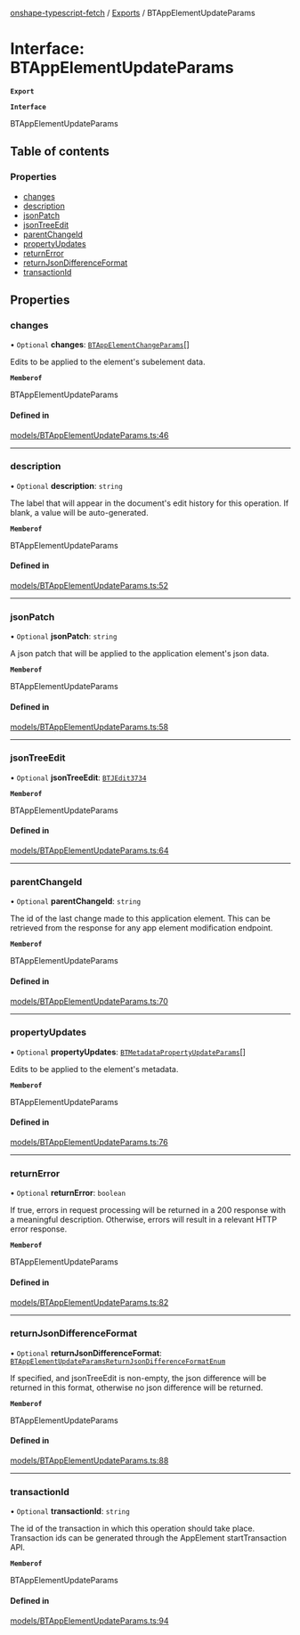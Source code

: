 [onshape-typescript-fetch](../README.md) / [Exports](../modules.md) / BTAppElementUpdateParams

# Interface: BTAppElementUpdateParams

**`Export`**

**`Interface`**

BTAppElementUpdateParams

## Table of contents

### Properties

- [changes](BTAppElementUpdateParams.md#changes)
- [description](BTAppElementUpdateParams.md#description)
- [jsonPatch](BTAppElementUpdateParams.md#jsonpatch)
- [jsonTreeEdit](BTAppElementUpdateParams.md#jsontreeedit)
- [parentChangeId](BTAppElementUpdateParams.md#parentchangeid)
- [propertyUpdates](BTAppElementUpdateParams.md#propertyupdates)
- [returnError](BTAppElementUpdateParams.md#returnerror)
- [returnJsonDifferenceFormat](BTAppElementUpdateParams.md#returnjsondifferenceformat)
- [transactionId](BTAppElementUpdateParams.md#transactionid)

## Properties

### changes

• `Optional` **changes**: [`BTAppElementChangeParams`](BTAppElementChangeParams.md)[]

Edits to be applied to the element's subelement data.

**`Memberof`**

BTAppElementUpdateParams

#### Defined in

[models/BTAppElementUpdateParams.ts:46](https://github.com/toebes/onshape-typescript-fetch/blob/3e11ae1/models/BTAppElementUpdateParams.ts#L46)

___

### description

• `Optional` **description**: `string`

The label that will appear in the document's edit history for this operation. If blank, a value will be auto-generated.

**`Memberof`**

BTAppElementUpdateParams

#### Defined in

[models/BTAppElementUpdateParams.ts:52](https://github.com/toebes/onshape-typescript-fetch/blob/3e11ae1/models/BTAppElementUpdateParams.ts#L52)

___

### jsonPatch

• `Optional` **jsonPatch**: `string`

A json patch that will be applied to the application element's json data.

**`Memberof`**

BTAppElementUpdateParams

#### Defined in

[models/BTAppElementUpdateParams.ts:58](https://github.com/toebes/onshape-typescript-fetch/blob/3e11ae1/models/BTAppElementUpdateParams.ts#L58)

___

### jsonTreeEdit

• `Optional` **jsonTreeEdit**: [`BTJEdit3734`](BTJEdit3734.md)

**`Memberof`**

BTAppElementUpdateParams

#### Defined in

[models/BTAppElementUpdateParams.ts:64](https://github.com/toebes/onshape-typescript-fetch/blob/3e11ae1/models/BTAppElementUpdateParams.ts#L64)

___

### parentChangeId

• `Optional` **parentChangeId**: `string`

The id of the last change made to this application element. This can be retrieved from the response for any app element modification endpoint.

**`Memberof`**

BTAppElementUpdateParams

#### Defined in

[models/BTAppElementUpdateParams.ts:70](https://github.com/toebes/onshape-typescript-fetch/blob/3e11ae1/models/BTAppElementUpdateParams.ts#L70)

___

### propertyUpdates

• `Optional` **propertyUpdates**: [`BTMetadataPropertyUpdateParams`](BTMetadataPropertyUpdateParams.md)[]

Edits to be applied to the element's metadata.

**`Memberof`**

BTAppElementUpdateParams

#### Defined in

[models/BTAppElementUpdateParams.ts:76](https://github.com/toebes/onshape-typescript-fetch/blob/3e11ae1/models/BTAppElementUpdateParams.ts#L76)

___

### returnError

• `Optional` **returnError**: `boolean`

If true, errors in request processing will be returned in a 200 response with a meaningful description. Otherwise, errors will result in a relevant HTTP error response.

**`Memberof`**

BTAppElementUpdateParams

#### Defined in

[models/BTAppElementUpdateParams.ts:82](https://github.com/toebes/onshape-typescript-fetch/blob/3e11ae1/models/BTAppElementUpdateParams.ts#L82)

___

### returnJsonDifferenceFormat

• `Optional` **returnJsonDifferenceFormat**: [`BTAppElementUpdateParamsReturnJsonDifferenceFormatEnum`](../modules.md#btappelementupdateparamsreturnjsondifferenceformatenum-1)

If specified, and jsonTreeEdit is non-empty, the json difference will be returned in this format, otherwise no json difference will be returned.

**`Memberof`**

BTAppElementUpdateParams

#### Defined in

[models/BTAppElementUpdateParams.ts:88](https://github.com/toebes/onshape-typescript-fetch/blob/3e11ae1/models/BTAppElementUpdateParams.ts#L88)

___

### transactionId

• `Optional` **transactionId**: `string`

The id of the transaction in which this operation should take place. Transaction ids can be generated through the AppElement startTransaction API.

**`Memberof`**

BTAppElementUpdateParams

#### Defined in

[models/BTAppElementUpdateParams.ts:94](https://github.com/toebes/onshape-typescript-fetch/blob/3e11ae1/models/BTAppElementUpdateParams.ts#L94)
